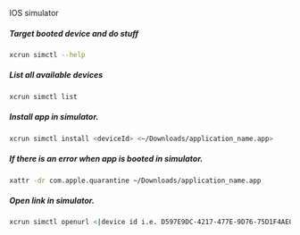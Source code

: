 IOS simulator

##### Target booted device and do stuff
```bash
xcrun simctl --help
```
##### List all available devices
```bash
xcrun simctl list
```
##### Install app in simulator.
```bash
xcrun simctl install <deviceId> <~/Downloads/application_name.app>
```
##### If there is an error when app is booted in simulator.
```bash
xattr -dr com.apple.quarantine ~/Downloads/application_name.app
```
##### Open link in simulator.
```bash
xcrun simctl openurl <|device id i.e. D597E9DC-4217-477E-9D76-75D1F4AE0BB5|> 'URL i.e. https://www.example.com/?link=1C-280'
```
